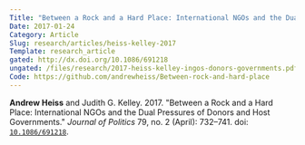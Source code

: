 ```yaml
---
Title: "Between a Rock and a Hard Place: International NGOs and the Dual Pressures of Donors and Host Governments"
Date: 2017-01-24
Category: Article
Slug: research/articles/heiss-kelley-2017
Template: research_article
gated: http://dx.doi.org/10.1086/691218
ungated: /files/research/2017-heiss-kelley-ingos-donors-governments.pdf
Code: https://github.com/andrewheiss/Between-rock-and-hard-place
---
```


**Andrew Heiss** and Judith G. Kelley. 2017. "Between a Rock and a Hard Place: International NGOs and the Dual Pressures of Donors and Host Governments." *Journal of Politics* 79, no. 2 (April): 732–741. doi: [`10.1086/691218`](http://dx.doi.org/10.1086/691218).
